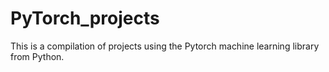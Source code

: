# PyTorch_projects

This is a compilation of projects using the Pytorch machine learning library from Python.
